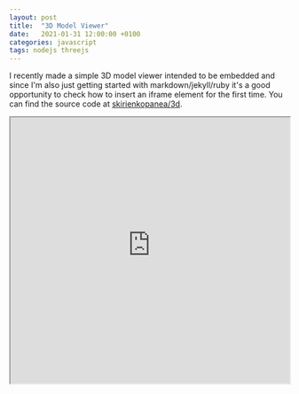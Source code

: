 ```yaml
---
layout: post
title:  "3D Model Viewer"
date:   2021-01-31 12:00:00 +0100
categories: javascript
tags: nodejs threejs
---
```


<!--more-->

I recently made a simple 3D model viewer intended to be embedded and since I'm also just getting started with markdown/jekyll/ruby it's a good opportunity to check how to insert an iframe element for the first time. You can find the source code at [skirienkopanea/3d](https://github.com/skirienkopanea/3d).

<div class="cannot-use-iframe-directly-must-place-it-within-div">
    <iframe title="A 3D model" width="100%" height="480" src="https://hereinmygarage.herokuapp.com/" allowfullscreen=true></iframe>
</div>